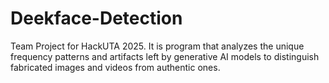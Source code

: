 # Deekface-Detection
Team Project for HackUTA 2025. It is program that analyzes the unique frequency patterns and artifacts left by generative AI models to distinguish fabricated images and videos from authentic ones.
